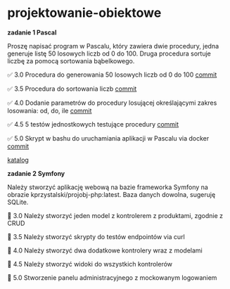 # projektowanie-obiektowe

**zadanie 1 Pascal**

Proszę napisać program w Pascalu, który zawiera dwie procedury, jedna
generuje listę 50 losowych liczb od 0 do 100. Druga procedura sortuje
liczbę za pomocą sortowania bąbelkowego.

✅ 3.0 Procedura do generowania 50 losowych liczb od 0 do 100 [commit](https://github.com/tomaszpakula/projektowanie-obiektowe/tree/26ea9544de79941a88d946333e40586f9282a58f)

✅ 3.5 Procedura do sortowania liczb [commit](https://github.com/tomaszpakula/projektowanie-obiektowe/tree/6edacb5ef2df24b012b4c9ecb31b3039b65fc7da)

✅ 4.0 Dodanie parametrów do procedury losującej określającymi zakres losowania: od, do, ile [commit](https://github.com/tomaszpakula/projektowanie-obiektowe/tree/6edacb5ef2df24b012b4c9ecb31b3039b65fc7da)

✅ 4.5 5 testów jednostkowych testujące procedury [commit](https://github.com/tomaszpakula/projektowanie-obiektowe/tree/c05a2a1cc29f83ee5451438ba2e314cdbaf973f6)

✅ 5.0 Skrypt w bashu do uruchamiania aplikacji w Pascalu via docker [commit](https://github.com/tomaszpakula/projektowanie-obiektowe/tree/0481a144e75ed01b3d12907cf6bf46e3f1fa6001)


[katalog](https://github.com/tomaszpakula/projektowanie-obiektowe/tree/main/zadanie1)

**zadanie 2 Symfony**

Należy stworzyć aplikację webową na bazie frameworka Symfony na
obrazie kprzystalski/projobj-php:latest. Baza danych dowolna, sugeruję
SQLite.

🔲 3.0 Należy stworzyć jeden model z kontrolerem z produktami, zgodnie z CRUD

🔲 3.5 Należy stworzyć skrypty do testów endpointów via curl

🔲 4.0 Należy stworzyć dwa dodatkowe kontrolery wraz z modelami

🔲 4.5 Należy stworzyć widoki do wszystkich kontrolerów

🔲 5.0 Stworzenie panelu administracyjnego z mockowanym logowaniem
